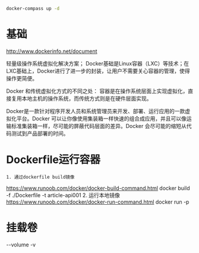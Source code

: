 ```bash
docker-compass up -d
```

# 基础
http://www.dockerinfo.net/document

轻量级操作系统虚拟化解决方案；
Docker基础是Linux容器（LXC）等技术；在LXC基础上，Docker进行了进一步的封装，让用户不需要关心容器的管理，使得操作更简便。

 Docker 和传统虚拟化方式的不同之处：
容器是在操作系统层面上实现虚拟化，直接复用本地主机的操作系统，而传统方式则是在硬件层面实现。

Docker是一款针对程序开发人员和系统管理员来开发、部署、运行应用的一款虚拟化平台。Docker 可以让你像使用集装箱一样快速的组合成应用，并且可以像运输标准集装箱一样，尽可能的屏蔽代码层面的差异。Docker 会尽可能的缩短从代码测试到产品部署的时间。

# Dockerfile运行容器
	1. 通过dockerfile build镜像
https://www.runoob.com/docker/docker-build-command.html
docker build -f ./Dockerfile -t article-api001
	2. 运行本地镜像
https://www.runoob.com/docker/docker-run-command.html
docker run -p 

# 挂载卷

--volume -v



